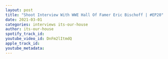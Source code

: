 ```yaml
---
layout: post
title: "Shoot Interview With WWE Hall Of Famer Eric Bischoff | #EP20"
date: 2021-03-01
categories: interviews its-our-house
author: its-our-house
spotify_track_id: 
youtube_video_id: DnFm2lItmdQ
apple_track_id: 
youtube_metadata: 
---
```

